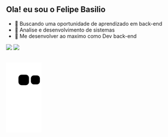 ## Ola! eu sou o Felipe Basilio

- 🔭 Buscando uma oportunidade de aprendizado em back-end
- 🌱 Analise e desenvolvimento de sistemas
- 🤔 Me desenvolver ao maximo como Dev back-end
<div>
  <img heigth="180cm" src="https://github-readme-stats.vercel.app/api?username=felirom123&show_icons=true&theme=radical">
  <img heigth="180cm" src="https://github-readme-stats.vercel.app/api/top-langs/?username=felirom123&layout=compact&langs_count=16&theme=radical"/>
</div>

<div>
      <img align="center" alt="" heigth="30cm" width="40cm" src="https://cdn.jsdelivr.net/gh/devicons/devicon@latest/icons/python/python-original.svg" /> 
      <img align="center" alt="" heigth="30cm" width="40cm" src="https://cdn.jsdelivr.net/gh/devicons/devicon@latest/icons/c/c-original.svg" />
      <img align="center" alt="" heigth="30cm" width="40cm" src="https://cdn.jsdelivr.net/gh/devicons/devicon@latest/icons/csharp/csharp-original.svg" />          
</div>

![snake gif](https://github.com/felirom123/felirom123/blob/output/github-contribution-grid-snake.svg)

##



